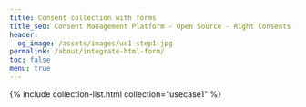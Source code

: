```yaml
---
title: Consent collection with forms
title_seo: Consent Management Platform - Open Source - Right Consents - Collect consent from existing form
header:
  og_image: /assets/images/uc1-step1.jpg
permalink: /about/integrate-html-form/
toc: false
menu: true
---
```


{% include collection-list.html collection="usecase1" %}
